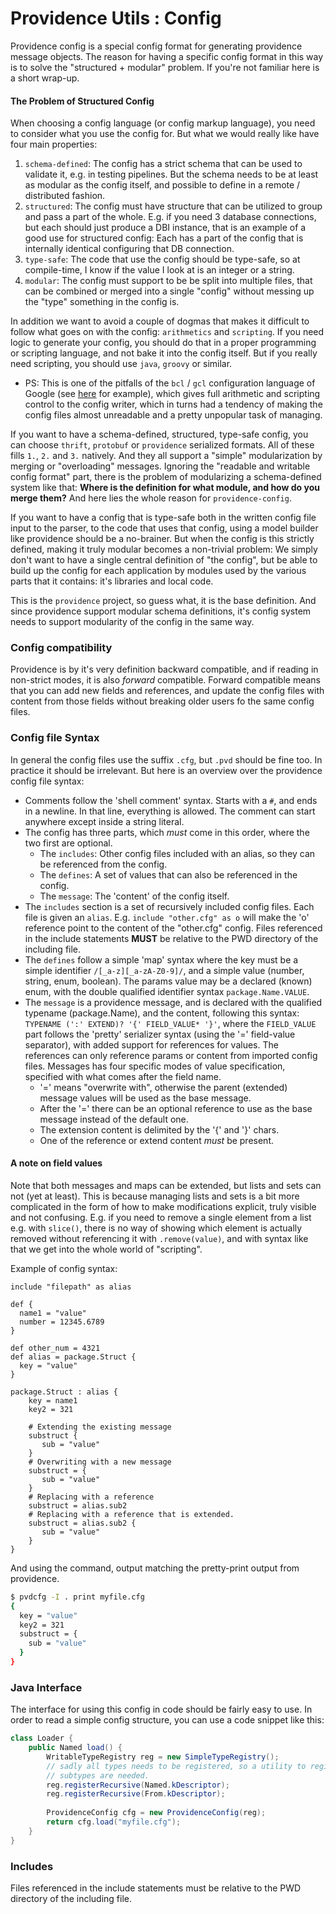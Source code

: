 Providence Utils : Config
=========================

Providence config is a special config format for generating
providence message objects. The reason for having a specific
config format in this way is to solve the "structured + modular"
problem. If you're not familiar here is a short wrap-up.

#### The Problem of Structured Config

When choosing a config language (or config markup language), you
need to consider what you use the config for. But what we would really
like have four main properties:

1. `schema-defined`: The config has a strict schema that can be used
   to validate it, e.g. in testing pipelines. But the schema needs to
   be at least as modular as the config itself, and possible to
   define in a remote / distributed fashion.
2. `structured`: The config must have structure that can be utilized to
   group and pass a part of the whole. E.g. if you need 3 database
   connections, but each should just produce a DBI instance, that is
   an example of a good use for structured config: Each has a part of
   the config that is internally identical configuring that DB connection.
3. `type-safe`: The code that use the config should be type-safe, so
   at compile-time, I know if the value I look at is an integer or a
   string.
4. `modular`: The config must support to be be split into multiple files,
   that can be combined or merged into a single "config" without messing up
   the "type" something in the config is.

In addition we want to avoid a couple of dogmas that makes it difficult to
follow what goes on with the config: `arithmetics` and `scripting`. If you
need logic to generate your config, you should do that in a proper programming
or scripting language, and not bake it into the config itself. But if you
really need scripting, you should use `java`, `groovy` or similar.

- PS: This is one of the pitfalls of the `bcl` / `gcl` configuration language
  of Google (see
  [here](http://alexandria.tue.nl/extra1/afstversl/wsk-i/bokharouss2008.pdf)
  for example), which gives full arithmetic and scripting control to the
  config writer, which in turns had a tendency of making the config files
  almost unreadable and a pretty unpopular task of managing.

If you want to have a schema-defined, structured, type-safe config, you can
choose `thrift`, `protobuf` or `providence` serialized formats. All of these
fills `1.`, `2.` and `3.` natively. And they all support a "simple" modularization
by merging or "overloading" messages. Ignoring the "readable and writable config
format" part, there is the problem of modularizing a schema-defined system like
that: **Where is the definition for what module, and how do you merge them?**
And here lies the whole reason for `providence-config`.

If you want to have a config that is type-safe both in the written config file
input to the parser, to the code that uses that config, using a model builder
like providence should be a no-brainer. But when the config is this strictly
defined, making it truly modular becomes a non-trivial problem: We simply don't
want to have a single central definition of "the config", but be able to
build up the config for each application by modules used by the various parts
that it contains: it's libraries and local code.

This is the `providence` project, so guess what, it is the base definition.
And since providence support modular schema definitions, it's config system
needs to support modularity of the config in the same way.

### Config compatibility

Providence is by it's very definition backward compatible, and if reading in
non-strict modes, it is also *forward* compatible. Forward compatible means that
you can add new fields and references, and update the config files with content
from those fields without breaking older users fo the same config files.

### Config file Syntax

In general the config files use the suffix `.cfg`, but `.pvd` should be fine
too. In practice it should be irrelevant. But here is an overview over the
providence config file syntax:

- Comments follow the 'shell comment' syntax. Starts with a
  `#`, and ends in a newline. In that line, everything is allowed.
  The comment can start anywhere except inside a string literal.
- The config has three parts, which _must_ come in this order,
  where the two first are optional.
    - The `includes`: Other config files included with an alias, so
      they can be referenced from the config.
    - The `defines`: A set of values that can also be referenced
      in the config.
    - The `message`: The 'content' of the config itself.
- The `includes` section is a set of recursively included config files.
  Each file is given an `alias`. E.g. `include "other.cfg" as o` will
  make the 'o' reference point to the content of the "other.cfg" config.
  Files referenced in the include statements **MUST** be relative to the PWD
  directory of the including file.
- The `defines` follow a simple 'map' syntax where the key must be
  a simple identifier `/[_a-z][_a-zA-Z0-9]/`, and a simple value (number,
  string, enum, boolean). The params value may be a declared (known)
  enum, with the double qualified identifier syntax `package.Name.VALUE`.
- The `message` is a providence message, and is declared with the
  qualified typename (package.Name), and the content, following this
  syntax: `TYPENAME (':' EXTEND)? '{' FIELD_VALUE* '}'`, where the
  `FIELD_VALUE` part follows the 'pretty' serializer syntax (using the '='
  field-value separator), with added support for references for values.
  The references can only reference params or content from imported
  config files. Messages has four specific modes of value specification,
  specified with what comes after the field name.
    - '=' means "overwrite with", otherwise the parent (extended) message
      values will be used as the base message.
    - After the '=' there can be an optional reference to use as the base
      message instead of the default one.
    - The extension content is delimited by the '{' and '}' chars.
    - One of the reference or extend content *must* be present.

#### A note on field values

Note that both messages and maps can be extended, but lists and sets can
not (yet at least). This is because managing lists and sets is a bit more
complicated in the form of how to make modifications explicit, truly visible
and not confusing. E.g. if you need to remove a single element from a list
e.g. with `slice()`, there is no way of showing which element is actually removed
without referencing it with `.remove(value)`, and with syntax like that we
get into the whole  world of "scripting".

Example of config syntax:

```
include "filepath" as alias

def {
  name1 = "value"
  number = 12345.6789
}

def other_num = 4321
def alias = package.Struct {
  key = "value"
}

package.Struct : alias {
    key = name1
    key2 = 321

    # Extending the existing message
    substruct {
       sub = "value"
    }
    # Overwriting with a new message
    substruct = {
       sub = "value"
    }
    # Replacing with a reference
    substruct = alias.sub2
    # Replacing with a reference that is extended.
    substruct = alias.sub2 {
       sub = "value"
    }
}
```

And using the command, output matching the pretty-print output from
providence.

```sh
$ pvdcfg -I . print myfile.cfg
{
  key = "value"
  key2 = 321
  substruct = {
    sub = "value"
  }
}
```

### Java Interface

The interface for using this config in code should be fairly easy to use.
In order to read a simple config structure, you can use a code snippet like
this:

```java
class Loader {
    public Named load() {
        WritableTypeRegistry reg = new SimpleTypeRegistry();
        // sadly all types needs to be registered, so a utility to register all
        // subtypes are needed. 
        reg.registerRecursive(Named.kDescriptor);
        reg.registerRecursive(From.kDescriptor);
    
        ProvidenceConfig cfg = new ProvidenceConfig(reg);
        return cfg.load("myfile.cfg");
    }
}
```

### Includes

Files referenced in the include statements must be relative to the PWD directory of the including file.
